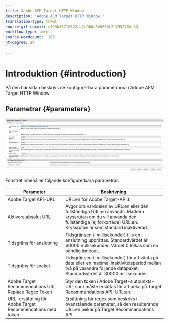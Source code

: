 ```yaml
---
title: Adobe AEM Target HTTP Window
description: 'Adobe AEM Target HTTP Window '
translation-type: tm+mt
source-git-commit: c193b38718622cd2e960a8e8833c2d295822dc33
workflow-type: tm+mt
source-wordcount: '195'
ht-degree: 2%

---
```



# Introduktion {#introduction}

På den här sidan beskrivs de konfigurerbara parametrarna i Adobe AEM Target HTTP Window.

## Parametrar {#parameters}

![Target HTTP](assets/httpwindow.png "WindowTarget HTTP Window")

Fönstret innehåller följande konfigurerbara parametrar:

| Parameter | Beskrivning |
|---|---|
| Adobe Target API-URL | URL:en för Adobe Target-API:t. |
| Aktivera absolut URL | Avgör om värddelen av URL:en eller den fullständiga URL:en används. Markera kryssrutan om du vill använda den fullständiga (ej förkortade) URL:en. Kryssrutan är som standard inaktiverad. |
| Tidsgräns för anslutning | Tidsgränsen (i millisekunder) tills en anslutning upprättas. Standardvärdet är 60000 millisekunder. Värdet 0 tolkas som en oändlig timeout. |
| Tidsgräns för socket | Tidsgränsen (i millisekunder) för att vänta på data eller en maximal inaktivitetsperiod mellan två på varandra följande datapaket. Standardvärdet är 30000 millisekunder. |
| Adobe Target Recommendations URL Replace Regex Token | Styr den token i Adobe Target-slutpunkts-URL som måste ersättas för att peka på Target Recommandations API-URL:en. |
| URL-ersättning för Adobe Target Recommendations med token | Ersättning för regex som beskrivs i ovanstående parameter, så den resulterande URL:en pekar på Target Recommandations API. |
